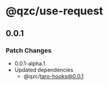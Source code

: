 # @qzc/use-request

## 0.0.1

### Patch Changes

- 0.0.1-alpha.1
- Updated dependencies
  - @qzc/taro-hooks@0.0.1
